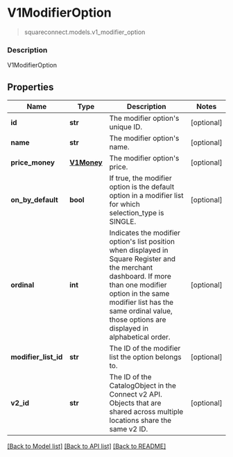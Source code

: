 # V1ModifierOption
> squareconnect.models.v1_modifier_option

### Description

V1ModifierOption

## Properties
Name | Type | Description | Notes
------------ | ------------- | ------------- | -------------
**id** | **str** | The modifier option&#39;s unique ID. | [optional] 
**name** | **str** | The modifier option&#39;s name. | [optional] 
**price_money** | [**V1Money**](V1Money.md) | The modifier option&#39;s price. | [optional] 
**on_by_default** | **bool** | If true, the modifier option is the default option in a modifier list for which selection_type is SINGLE. | [optional] 
**ordinal** | **int** | Indicates the modifier option&#39;s list position when displayed in Square Register and the merchant dashboard. If more than one modifier option in the same modifier list has the same ordinal value, those options are displayed in alphabetical order. | [optional] 
**modifier_list_id** | **str** | The ID of the modifier list the option belongs to. | [optional] 
**v2_id** | **str** | The ID of the CatalogObject in the Connect v2 API. Objects that are shared across multiple locations share the same v2 ID. | [optional] 

[[Back to Model list]](../README.md#documentation-for-models) [[Back to API list]](../README.md#documentation-for-api-endpoints) [[Back to README]](../README.md)


